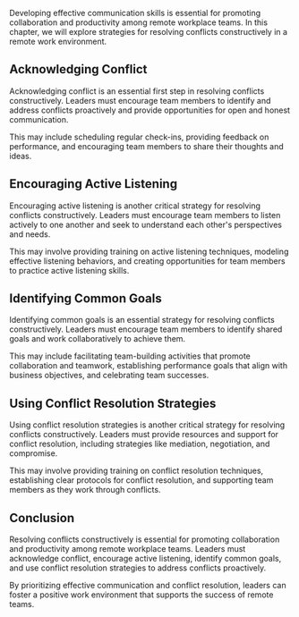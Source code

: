 
Developing effective communication skills is essential for promoting collaboration and productivity among remote workplace teams. In this chapter, we will explore strategies for resolving conflicts constructively in a remote work environment.

Acknowledging Conflict
----------------------

Acknowledging conflict is an essential first step in resolving conflicts constructively. Leaders must encourage team members to identify and address conflicts proactively and provide opportunities for open and honest communication.

This may include scheduling regular check-ins, providing feedback on performance, and encouraging team members to share their thoughts and ideas.

Encouraging Active Listening
----------------------------

Encouraging active listening is another critical strategy for resolving conflicts constructively. Leaders must encourage team members to listen actively to one another and seek to understand each other's perspectives and needs.

This may involve providing training on active listening techniques, modeling effective listening behaviors, and creating opportunities for team members to practice active listening skills.

Identifying Common Goals
------------------------

Identifying common goals is an essential strategy for resolving conflicts constructively. Leaders must encourage team members to identify shared goals and work collaboratively to achieve them.

This may include facilitating team-building activities that promote collaboration and teamwork, establishing performance goals that align with business objectives, and celebrating team successes.

Using Conflict Resolution Strategies
------------------------------------

Using conflict resolution strategies is another critical strategy for resolving conflicts constructively. Leaders must provide resources and support for conflict resolution, including strategies like mediation, negotiation, and compromise.

This may involve providing training on conflict resolution techniques, establishing clear protocols for conflict resolution, and supporting team members as they work through conflicts.

Conclusion
----------

Resolving conflicts constructively is essential for promoting collaboration and productivity among remote workplace teams. Leaders must acknowledge conflict, encourage active listening, identify common goals, and use conflict resolution strategies to address conflicts proactively.

By prioritizing effective communication and conflict resolution, leaders can foster a positive work environment that supports the success of remote teams.
